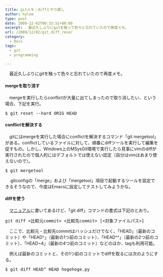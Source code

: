 ```yaml
---
title: gitメモ：diffとやり直し
author: hylom
type: post
date: 2009-12-02T06:33:52+00:00
excerpt: 　最近久しぶりにgitを触って色々と忘れていたので再度メモ。
url: /2009/12/02/git_diff_rese/
category:
  - Docs
tags:
  - git
  - programming

---
```

　最近久しぶりにgitを触って色々と忘れていたので再度メモ。

#### mergeを取り消す

　mergeを実行したらconflictが大量に出てしまったので取り消したい、という場合、下記を実行。

<pre class="command">$ git reset --hard ORIG_HEAD
</pre>

#### conflictを解決する

　gitにはmergeを実行した場合にconflictを解決するコマンド「git mergetool」がある。conflictしているファイルに対して、順番にdiffツールを実行して編集を促すもの。しかし、Windows上のMSysGit環境で実行したら見事にvimのdiffが実行されたので個人的にはデフォルトでは使えない認定（自分はvimはあまり使えないので）。

<pre class="command">$ git mergetool
</pre>

　.gitconfigの「merge」および「mergetool」項目で起動するツールを設定できるそうなので、今度はEmacsに設定してテストしてみようかな。

#### diffを使う

　[マニュアル][1]に書いてあるけど、「git diff」コマンドの書式は下記のとおり。

<pre>git diff &lt;比較元commit> &lt;比較先commit> [&lt;対象ファイルパス>]
</pre>

　ここで、比較元・比較先commitはハッシュだけでなく、「HEAD」（最新のコミット）や「HEAD^」（最新の1つ前のコミット）、「HEAD^^」（最新の2つ前のコミット）、「HEAD~4」（最新の4つ前のコミット）などのほか、tagも利用可能。

　例えば最新のコミットと、その1つ前のコミットでdiffを取るには次のようにする。

<pre class="command">$ git diff HEAD^ HEAD hogehoge.py
</pre>

 [1]: http://www.kernel.org/pub/software/scm/git/docs/git-diff.html
